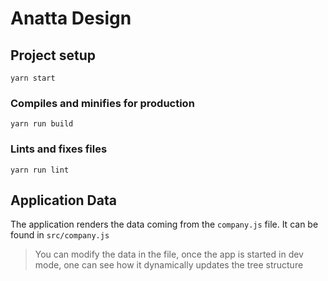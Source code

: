 # Anatta Design

## Project setup

```
yarn start
```

### Compiles and minifies for production

```
yarn run build
```

### Lints and fixes files

```
yarn run lint
```

## Application Data

The application renders the data coming from the `company.js` file. It can be found in `src/company.js`

> You can modify the data in the file, once the app is started in dev mode, one can see how it dynamically updates the tree structure
